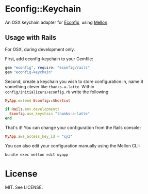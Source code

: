 # Econfig::Keychain

An OSX keychain adapter for [Econfig](http://github.com/elabs/econfig), using [Mellon](https://github.com/elabs/mellon).

## Usage with Rails

For OSX, during development only.

First, add econfig-keychain to your Gemfile:

``` ruby
gem "econfig", require: "econfig/rails"
gem "econfig-keychain"
```

Second, create a keychain you wish to store configuration in, name it something
clever like `thanks-a-latte`. Within `config/initializers/econfig.rb` write the
following:

``` ruby
MyApp.extend Econfig::Shortcut

if Rails.env.development?
  Econfig.use_keychain "thanks-a-latte"
end
```

That's it!  You can change your configuration from the Rails console:

``` ruby
MyApp.aws_access_key_id = "xyz"
```

You can also edit your configuration manually using the Mellon CLI:

```
bundle exec mellon edit myapp
```

# License

MIT. See LICENSE.
